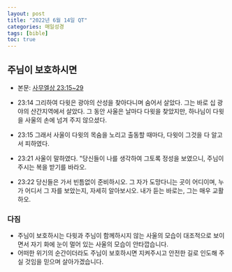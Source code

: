 ```yaml
---
layout: post
title: "2022년 6월 14일 QT"
categories: 매일성경
tags: [bible]
toc: true
---
```


## 주님이 보호하시면
- 본문: [사무엘상 23:15~29](https://www.bskorea.or.kr/bible/korbibReadpage.php?version=SAENEW&book=1sa&chap=23&sec=15&cVersion=&fontSize=15px&fontWeight=normal#focus)

- 23:14 그리하여 다윗은 광야의 산성을 찾아다니며 숨어서 살았다. 그는 바로 십 광야의 산간지역에서 살았다. 그 동안 사울은 날마다 다윗을 찾았지만, 하나님이 다윗을 사울의 손에 넘겨 주지 않으셨다.
- 23:15 그래서 사울이 다윗의 목숨을 노리고 출동할 때마다, 다윗이 그것을 다 알고서 피하였다.
- 23:21 사울이 말하였다. "당신들이 나를 생각하여 그토록 정성을 보였으니, 주님이 주시는 복을 받기를 바라오.
- 23:22 당신들은 가서 빈틈없이 준비하시오. 그 자가 도망다니는 곳이 어디이며, 누가 어디서 그 자를 보았는지, 자세히 알아보시오. 내가 듣는 바로는, 그는 매우 교활하오.

### 다짐
- 주님이 보호하시는 다윗과 주님이 함께하시지 않는 사울의 모습이 대조적으로 보이면서 자기 화에 눈이 멀어 있는 사울의 모습이 안타깝습니다.
- 어떠한 위기의 순간이더라도 주님이 보호하시면 지켜주시고 안전한 길로 인도해 주실 것임을 믿으며 살아가겠습니다.
